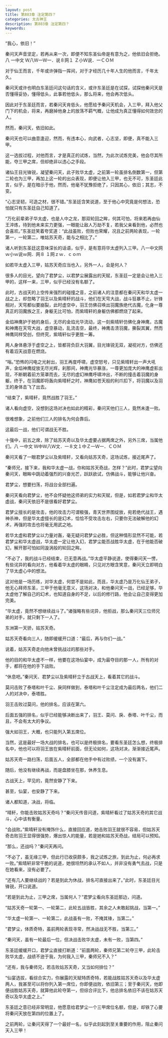 ```yaml
---
layout: post
title: 第883章 注定第四？
categories: 太古神王
description: 第883章 注定第四？
keywords:
---
```


“我心，依旧！”

秦问天声音坚定，若再从来一次，即便不知东圣仙帝是有意为之，他依旧会拒绝。八 一中文 Ｗ八Ｗ一Ｗ一．说８网１ Ｚ小Ｗ说．一ＣＯＭ

对于仙王而言，千年或许弹指一挥间，对于才经历几十年人生的他而言，千年太久。

秦问天或许也明白东圣廷问这句话的含义，或许东圣廷是在试探，试探他秦问天是否懂得妥协，懂得低头，此事若他低头，那么将来，他会再次低头。

因此对于东圣廷而言，若秦问天肯低头，他愿给予秦问天机会，入三甲，拜入他父门下的机会，将来，再磨掉他身上的放荡不羁气概，让他成为真正懂得如何效忠的人。

然而，秦问天，依旧如此。

秦问天也可以曲意逢迎，然而，有违本心，向武者，心志坚，即便，真不能入三甲。

这一选拔过程，对他而言，才是真正的试炼，当然，为此次试炼完美，他会尽其所能，夺三甲之席，但却绝非以违心之手段。

诸仙王目光锋锐，凝望秦问天，此子败华太虚，之前第一轮虽排名倒数第一，但第二轮也为三甲，再加上这一轮的出众表现，即便让他入三甲，也无不可，东圣廷此言，似乎，是在暗示于他，然而，他毫不犹豫拒绝了，只因其心，依旧；其志，不变。

“心志坚韧，可造之材，很不错。”东圣廷含笑说道，至于他心中究竟是何想法，恐怕就只有东圣廷自己知道了。

“万化前辈弟子华太虚，也是人中之龙，那双轮回之眸，何其可怕，将来若再由仙王淬炼，待到他未来实力更强，一眼能让敌人万劫不复，若我父亲看到他，必然也会喜欢。”东圣廷笑着夸奖道：“此战虽败，但败也荣耀，况且之前两轮表现，一轮第一，一轮第二，唯姑苏天奇，能与之相比了。”

诸人听到东圣廷这意味深长的话语，似乎，是有意将华太虚列入三甲。八一中文网 ｗ小ｗ说ｗ网．网８ １网ｚｗ．ｃｏｍ

如若华太虚入三甲，姑苏天奇应当也入，另外一人，会是何人？

很多人的目光，望向了君梦尘，以君梦尘展露出的天赋，东圣廷一定是会让他入三甲的，这样一来，三甲，似乎已经没有名额了。

此时，古战天的上空传来强烈的碰撞之音，之前诸人的注意都在秦问天和华太虚一战之上，却忽略了羽王以及紫晴轩的战斗，他们在天穹大战，战斗狂暴不止，针锋相对，天穹都似要崩裂，此时虚空中，羽王仿佛召唤出羽魔族绝代古魔，化身一尊真正的羽魔族之王，身躯无比可怕，而紫晴轩的身躯仿佛都燃烧了起来。

金焰神鹰护于她的身后，无尽的金焰光华流动，这一刻紫晴轩仿佛化身神鹰，古魔和神鹰在天穹大战，虚空暴动，乱流击空，最终，神鹰击溃羽魔，撕裂其翼，然而神鹰同样受创，但终究，紫晴轩似乎更胜一筹。

两人身体悬浮于虚空之上，皆都背负巨大羽翼，目光锋锐无双，凝视对方，仿佛还有着滔天战意在燃烧。

“嗡。”恐怖的闪电之光射出，羽王再度呼啸，虚空怒号，只见紫晴轩出一声大吼声，金焰神鹰绽放无尽光辉，刹那间，神鹰光华暴涨，一尊更加庞大的神鹰虚影出现，不断朝着前方笼罩而去，无尽的虚幻神鹰呼啸冲出，不断的撞击着羽魔的身躯，终于，在羽魔即将轰向紫晴轩之时，神鹰如苍天般的利爪扣下，将羽魔以及羽王的身体击飞了出去。

“结束了，紫晴轩，竟然战胜了羽王。”

诸人看向虚空，没想到这场对决也如此的精彩，秦问天他们三人，竟然未逢一败。

很难想象，之前他们三人的排名为何会靠后。

这最后一战，他们可谓战无不胜。

十强中，前五之席，除了姑苏天奇以及华太虚要占据两席之外，另外三席，当属他们。八 一中文 Ｗ中Ｗ八Ｗ文．一８文１中Ｚ一Ｗ一．ＣＯＭ

秦问天看了一眼君梦尘以及紫晴轩，又看向姑苏天奇，这场试炼，接近尾声了。

“秦师兄，接下来，我和华太虚一战，你和姑苏天奇战，怎样？”此时，君梦尘望向秦问天，眼眸中跳动着强烈的兴奋光芒，跃跃欲试，仿佛战斗，能够让他兴奋。

君梦尘，想要扫荡，将战台全部扫遍。

秦问天看向君梦尘，他不会怀疑他这师弟的实力和天赋，但是，如若君梦尘和华太虚战，秦问天依旧不是很看好君梦尘。

君梦尘擅长的是攻击，他的攻击力可谓极强，青天世界图绽放，宛若绝代战王，遇神杀神，但是华太虚擅长的是幻术，恰恰不受攻击左右，只要你无法破解他的幻术，再强的攻击也将毫无用武之地。

若华太虚和君梦尘以力量对轰，毫无疑问君梦尘必胜，但这种情形显然不可能，若君梦尘和华太虚战，华太虚一定让他入幻，君梦尘能否战胜华太虚，在于他能否破幻，解开那可怕如同漩涡般的轮回之眸。

“不必了，我的战斗已经结束，已无意再战。”华太虚平静说道，使得秦问天一愣，有些诧异的看向对方，他看着华太虚的眼睛，只见对方眼含笑意，秦问天立即明白了华太虚心中的想法。

这对他是一场历练，对华太虚，何尝不是如此，而且，华太虚乃是万化仙王弟子，他无心拜师东圣，三甲于他毫无意义，这场对决，和他秦问天一战，已经足够，华太虚他了解自己的幻术，也知道自身的不足，以后的修行路，他会让自己变得更加完美。

“华太虚，竟然不想继续战斗了。”诸强略有些诧异，他拒战，那么秦问天三位师兄弟的对手，就只剩下一人了。

东洲第一天骄，姑苏天奇。

姑苏天奇看向三人，随即缓缓开口道：“最后，再与你们一战。”

说着，姑苏天奇走向他未曾挑战过的那些对手。

他的目的和华太虚不一样，他要在这场仙宴中，成为最夺目的那一人，所有的对手，都将在他的手下战败。

“休息吧。”秦问天、君梦尘以及紫晴轩立于古战天上，看着其它的战斗。

莫问击败了泰塔和叶千尘、戾同样做到，泰塔和叶千尘注定成为最后两名，他们二人的对决中，泰塔胜。

羽王击败过莫问，他的排名，应该在第六。

后面五强的排名，似乎已经能够决断出来了，羽王、莫问、戾、泰塔、叶千尘，而且，不会有太大的争议。

强大如羽王，大概，也只能列入第五席位。

当然，这是最好一场大战的排名，也可以是终极排名，要看东圣廷怎么想，终极排名中，他也可以将羽王放在紫晴轩前面，但无论如何，这场对决，渐渐接近尾声。

姑苏天奇一路扫荡，后面五人，全部都在他手中有过败绩，一个没有漏下。

随后，他没有继续再战，而是盘膝坐在那，休养生息。

古战天上，罕见的，竟然安静了下来。

甚至，仙宴，也安静了下来。

诸人都知道，决战，将临。

“晴轩，你能击败姑苏天奇吗？”秦问天传音问道，紫晴轩看过了姑苏天奇的其它战斗，心中该有衡量。

“会战败。”紫晴轩没有掩饰什么，直接回应道，她击败羽王就很不容易，但姑苏天奇击败羽王显得很强势，爆出惊人的能量，若是她和姑苏天奇战，结局可以预知。

“那么，还战吗？”秦问天再问。

“不必了，虽无缘三甲，但此行已收获颇多，我之试炼之旅，到此为止，何必再求一败。”紫晴轩非常干脆的说道，她很坦然的承认不如人，并非没有勇气去战，只是在她看来，没有必要了。

“还有几人要继续战的？若是到此为休战，排名可直接出来了。”此时，东圣廷目光锋锐，开口说道。

“若是到此为止，三甲之席，当属何人？”君梦尘看向东圣廷那边，问道。

“姑苏天奇一轮第一、一轮第二，此轮五战皆胜，其余之人未敢起挑战，当第一。”

“华太虚一轮第一、一轮第二，此战虽有一败，不掩其锋，当第二。”

“君梦尘，体质奇特，虽前两轮表现寻常，然决战战无不胜，当第三。”

“秦问天，虽有一轮最后一位，但决战击败华太虚，未有一败，当第四。”

东圣廷缓缓开口，君梦尘直接打断道：“前面两轮，秦师兄第二轮夺三甲，此轮击败华太虚，战绩不逊于我，为何我入三甲，秦师兄不入？”

“还有，我与秦师兄，若击败姑苏天奇，又当如何排位？”

“仙宴选拔，看综合实力，你展露的天赋特质奇特，若能战胜姑苏天奇以及华太虚两人，我甚至可以将你列入第一席位，你即便战败，依旧第三；至于秦问天，他即便战胜姑苏天奇，就算他此轮夺第一，但综合评比下，他总排名依旧不该在姑苏天奇以及华太虚之上。”

东圣廷之意已经非常明显，他愿意给君梦尘一个三甲席位名额，但是，却铁了心要将秦问天放在第四的位置上了。

之前两轮，让秦问天得了一个最好一名，似乎此刻起到至关重要的作用，阻止秦问天入三甲！
